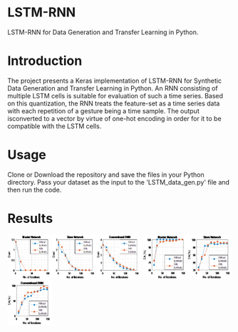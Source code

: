 # LSTM-RNN
LSTM-RNN for Data Generation and Transfer Learning in Python.

# Introduction
The project presents a Keras implementation of LSTM-RNN for Synthetic Data Generation and Transfer Learning in Python. An RNN consisting of
multiple LSTM cells is suitable for evaluation of such a time series. Based on this quantization, the RNN treats the feature-set as a time 
series data with each repetition of a gesture being a time sample. The output isconverted to a vector by virtue of one-hot encoding in order for
it to be compatible with the LSTM cells. 

# Usage 
Clone or Download the repository and save the files in your Python directory. Pass your dataset as the input to the 'LSTM_data_gen.py' file
and then run the code.

# Results
<img src="Results\master_cost.png" width="100" height="100"/><img src="Results\slave_cost.png" width="100" height="100"/><img src="Results\standalone_cost.png" width="100" height="100"/>
<img src="Results\master_iter.png" width="100" height="100"/><img src="Results\slave_iter.png" width="100" height="100"/><img src="Results\standalone_iter.png" width="100" height="100"/>

